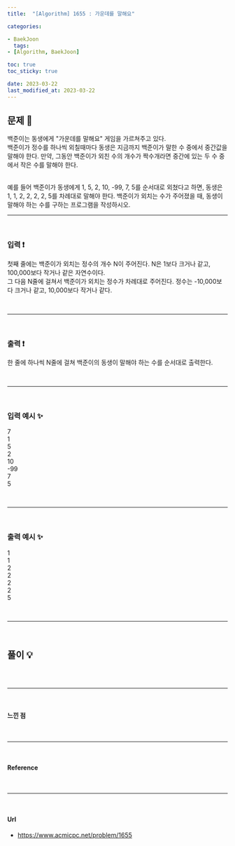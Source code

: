 ```yaml
---
title:  "[Algorithm] 1655 : 가운데를 말해요"

categories:

- BaekJoon
  tags:
- [Algorithm, BaekJoon]

toc: true
toc_sticky: true

date: 2023-03-22
last_modified_at: 2023-03-22
---
```


## 문제 🔎

백준이는 동생에게 "가운데를 말해요" 게임을 가르쳐주고 있다. <br>
백준이가 정수를 하나씩 외칠때마다 동생은 지금까지 백준이가 말한 수 중에서 중간값을 말해야 한다. 만약, 그동안 백준이가 외친 수의 개수가 짝수개라면 중간에 있는 두 수 중에서 작은 수를 말해야
한다. <br> <br>

예를 들어 백준이가 동생에게 1, 5, 2, 10, -99, 7, 5를 순서대로 외쳤다고 하면, 동생은 1, 1, 2, 2, 2, 2, 5를 차례대로 말해야 한다. 백준이가 외치는 수가 주어졌을 때, 동생이 말해야
하는 수를 구하는 프로그램을 작성하시오.
<br>

---

<br>

### 입력 ❗

첫째 줄에는 백준이가 외치는 정수의 개수 N이 주어진다. N은 1보다 크거나 같고, 100,000보다 작거나 같은 자연수이다. <br> 그 다음 N줄에 걸쳐서 백준이가 외치는 정수가 차례대로 주어진다. 정수는
-10,000보다 크거나 같고, 10,000보다 작거나 같다.

<br>

---

<br>

### 출력 ❗

한 줄에 하나씩 N줄에 걸쳐 백준이의 동생이 말해야 하는 수를 순서대로 출력한다.

<br>

---

<br>

### 입력 예시 ✨

7 <br>
1 <br>
5 <br>
2 <br>
10 <br>
-99 <br>
7 <br>
5 <br>

<br>

---

<br>

### 출력 예시 ✨

1 <br>
1 <br>
2 <br>
2 <br>
2 <br>
2 <br>
5 <br>

<br>

---

<br>

## 풀이 💡

```python

```

<br>

---

<br>

#### 느낀 점

<br>

---

<br>

#### Reference

<br>

---

<br>

#### Url

- https://www.acmicpc.net/problem/1655